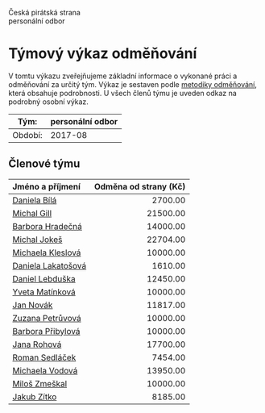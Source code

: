 Česká pirátská strana  
personální odbor

Týmový výkaz odměňování
===========================

V tomtu výkazu zveřejňujeme základní informace o vykonané práci a odměňování
za určitý tým. Výkaz je sestaven podle [metodiky odměňování][metodika],
která obsahuje podrobnosti. U všech členů týmu je uveden odkaz na podrobný osobní výkaz.

Tým:                     | personální odbor
-----------------------  | --------------------
Období:                  | 2017-08

Členové týmu
--------------

| Jméno a příjmení                          |   Odměna od strany (Kč) |
|:------------------------------------------|------------------------:|
| [Daniela Bílá](daniela-bila/)             |                 2700.00 |
| [Michal Gill](michal-gill/)               |                21500.00 |
| [Barbora Hradečná](barbora-hradecna/)     |                14000.00 |
| [Michal Jokeš](michal-jokes/)             |                22704.00 |
| [Michaela Kleslová](michaela-kleslova/)   |                10000.00 |
| [Daniela Lakatošová](daniela-lakatosova/) |                 1610.00 |
| [Daniel Lebduška](daniel-lebduska/)       |                12450.00 |
| [Yveta Matínková](yveta-matinkova/)       |                10000.00 |
| [Jan Novák](jan-novak/)                   |                11817.00 |
| [Zuzana Petrůvová](zuzana-petruvova/)     |                10000.00 |
| [Barbora Přibylová](barbora-pribylova/)   |                10000.00 |
| [Jana Rohová](jana-rohova/)               |                17700.00 |
| [Roman Sedláček](roman-sedlacek/)         |                 7454.00 |
| [Michaela Vodová](michaela-vodova/)       |                13950.00 |
| [Miloš Zmeškal](milos-zmeskal/)           |                10000.00 |
| [Jakub Zítko](jakub-zitko/)               |                 8185.00 |


[metodika]: https://redmine.pirati.cz/projects/po/wiki/Odmenovani
